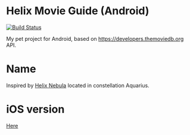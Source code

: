 # Helix Movie Guide (Android)
[![Build Status](https://travis-ci.org/sswierczek/Helix-Movie-Guide-Android.svg?branch=master)](https://travis-ci.org/sswierczek/Helix-Movie-Guide-Android)

My pet project for Android, based on https://developers.themoviedb.org API.

# Name
Inspired by [Helix Nebula](https://en.wikipedia.org/wiki/Helix_Nebula) located in constellation Aquarius.

# iOS version
[Here](https://github.com/sswierczek/Helix-Movie-Guide-iOS)
